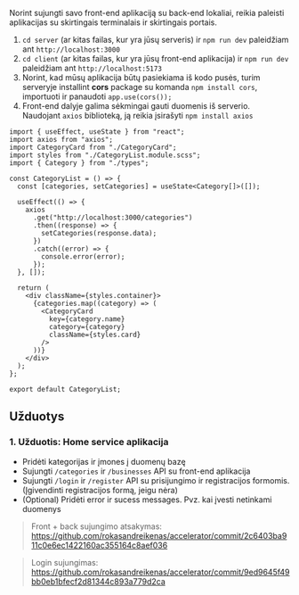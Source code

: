 Norint sujungti savo front-end aplikaciją su back-end lokaliai, reikia paleisti aplikacijas su skirtingais terminalais ir skirtingais portais.

1. `cd server` (ar kitas failas, kur yra jūsų serveris) ir `npm run dev` paleidžiam ant `http://localhost:3000`
2. `cd client` (ar kitas failas, kur yra jūsų front-end aplikacija) ir `npm run dev` paleidžiam ant `http://localhost:5173`
3. Norint, kad mūsų aplikacija būtų pasiekiama iš kodo pusės, turim serveryje installint **cors** package su komanda `npm install cors`, importuoti ir panaudoti `app.use(cors());`
4. Front-end dalyje galima sėkmingai gauti duomenis iš serverio. Naudojant `axios` biblioteką, ją reikia įsirašyti `npm install axios`

```tsx
import { useEffect, useState } from "react";
import axios from "axios";
import CategoryCard from "./CategoryCard";
import styles from "./CategoryList.module.scss";
import { Category } from "./types";

const CategoryList = () => {
  const [categories, setCategories] = useState<Category[]>([]);

  useEffect(() => {
    axios
      .get("http://localhost:3000/categories")
      .then((response) => {
        setCategories(response.data);
      })
      .catch((error) => {
        console.error(error);
      });
  }, []);

  return (
    <div className={styles.container}>
      {categories.map((category) => (
        <CategoryCard
          key={category.name}
          category={category}
          className={styles.card}
        />
      ))}
    </div>
  );
};

export default CategoryList;
```

## Užduotys

### 1. Užduotis: Home service aplikacija

- Pridėti kategorijas ir įmones į duomenų bazę
- Sujungti `/categories` ir `/businesses` API su front-end aplikacija
- Sujungti `/login` ir `/register` API su prisijungimo ir registracijos formomis. (Įgivendinti registracijos formą, jeigu nėra)
- (Optional) Pridėti error ir sucess messages. Pvz. kai įvesti netinkami duomenys

> Front + back sujungimo atsakymas: https://github.com/rokasandreikenas/accelerator/commit/2c6403ba911c0e6ec1422160ac355164c8aef036

> Login sujungimas: https://github.com/rokasandreikenas/accelerator/commit/9ed9645f49bb0eb1bfecf2d81344c893a779d2ca
